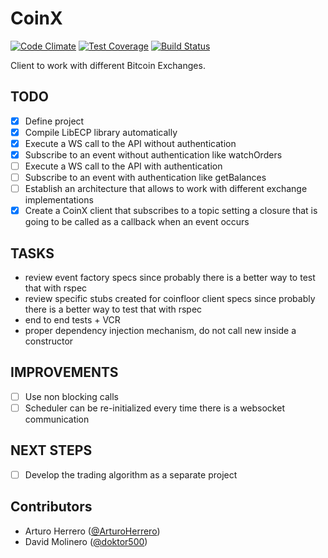 # CoinX

[![Code Climate](https://codeclimate.com/github/doktor500/coinx/badges/gpa.svg)](https://codeclimate.com/github/doktor500/coinx)
[![Test Coverage](https://codeclimate.com/github/doktor500/coinx/badges/coverage.svg)](https://codeclimate.com/github/doktor500/coinx)
[![Build Status](https://travis-ci.org/doktor500/coinx.svg?branch=master)](https://travis-ci.org/doktor500/coinx)

Client to work with different Bitcoin Exchanges.

## TODO

- [x] Define project
- [x] Compile LibECP library automatically
- [x] Execute a WS call to the API without authentication
- [x] Subscribe to an event without authentication like watchOrders
- [ ] Execute a WS call to the API with authentication
- [ ] Subscribe to an event with authentication like getBalances
- [ ] Establish an architecture that allows to work with different exchange implementations
- [x] Create a CoinX client that subscribes to a topic setting a closure that is going to be called as a callback when an event occurs

## TASKS

- review event factory specs since probably there is a better way to test that with rspec
- review specific stubs created for coinfloor client specs since probably there is a better way to test that with rspec
- end to end tests + VCR
- proper dependency injection mechanism, do not call new inside a constructor

## IMPROVEMENTS

- [ ] Use non blocking calls
- [ ] Scheduler can be re-initialized every time there is a websocket communication

## NEXT STEPS

- [ ] Develop the trading algorithm as a separate project

## Contributors

- Arturo Herrero ([@ArturoHerrero][1])
- David Molinero ([@doktor500][2])


[1]: https://twitter.com/ArturoHerrero
[2]: https://twitter.com/doktor500
